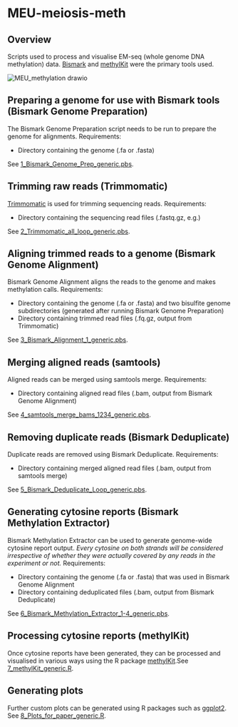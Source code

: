 # MEU-meiosis-meth

## Overview
Scripts used to process and visualise EM-seq (whole genome DNA methylation) data. [Bismark](https://github.com/FelixKrueger/Bismark) and [methylKit](https://github.com/al2na/methylKit) were the primary tools used.

![MEU_methylation drawio](https://github.com/Ashley-Milton/MEU-meiosis-meth/assets/64052884/c0abda13-81af-489f-9d1e-e5f78be36121)

## Preparing a genome for use with Bismark tools (Bismark Genome Preparation)
The Bismark Genome Preparation script needs to be run to prepare the genome for alignments.
Requirements:
- Directory containing the genome (.fa or .fasta)

See [1_Bismark_Genome_Prep_generic.pbs](/1_Bismark_Genome_Prep_generic.pbs).

## Trimming raw reads (Trimmomatic)
[Trimmomatic](https://github.com/usadellab/Trimmomatic) is used for trimming sequencing reads.
Requirements:
- Directory containing the sequencing read files (.fastq.gz, e.g.)

See [2_Trimmomatic_all_loop_generic.pbs](/2_Trimmomatic_all_loop_generic.pbs).

## Aligning trimmed reads to a genome (Bismark Genome Alignment)
Bismark Genome Alignment aligns the reads to the genome and makes methylation calls.
Requirements:
- Directory containing the genome (.fa or .fasta) and two bisulfite genome subdirectories (generated after running Bismark Genome Preparation)
- Directory containing trimmed read files (.fq.gz, output from Trimmomatic)

See [3_Bismark_Alignment_1_generic.pbs](/3_Bismark_Alignment_1_generic.pbs).

## Merging aligned reads (samtools)
Aligned reads can be merged using samtools merge.
Requirements:
- Directory containing aligned read files (.bam, output from Bismark Genome Alignment)

See [4_samtools_merge_bams_1234_generic.pbs](/4_samtools_merge_bams_1234_generic.pbs).

## Removing duplicate reads (Bismark Deduplicate)
Duplicate reads are removed using Bismark Deduplicate.
Requirements:
- Directory containing merged aligned read files (.bam, output from samtools merge)

See [5_Bismark_Deduplicate_Loop_generic.pbs](/5_Bismark_Deduplicate_Loop_generic.pbs).

## Generating cytosine reports (Bismark Methylation Extractor)
Bismark Methylation Extractor can be used to generate genome-wide cytosine report output. _Every cytosine on both strands will be considered irrespective of whether they were actually covered by any reads in the experiment or not._
Requirements:
- Directory containing the genome (.fa or .fasta) that was used in Bismark Genome Alignment
- Directory containing deduplicated files (.bam, output from Bismark Deduplicate)

See [6_Bismark_Methylation_Extractor_1-4_generic.pbs](/6_Bismark_Methylation_Extractor_1-4_generic.pbs).

## Processing cytosine reports (methylKit)
Once cytosine reports have been generated, they can be processed and visualised in various ways using the R package [methylKit](https://github.com/al2na/methylKit).See [7_methylKit_generic.R](/7_methylKit_generic.R).

## Generating plots
Further custom plots can be generated using R packages such as [ggplot2](https://github.com/tidyverse/ggplot2). See [8_Plots_for_paper_generic.R](/8_Plots_for_paper_generic.R).
